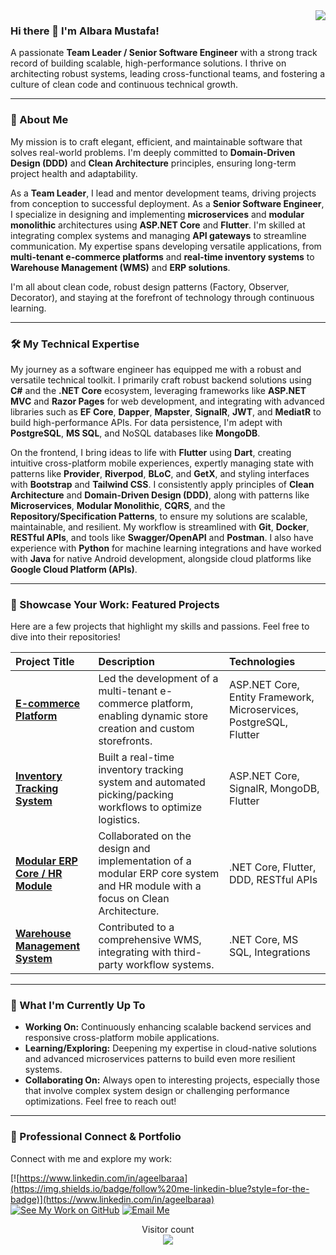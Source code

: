 <img align='right' src="https://github-readme-stats.vercel.app/api?username=ageelbaraa&show_icons=true&theme=synthwave">

### Hi there 👋 I'm Albara Mustafa!

A passionate **Team Leader / Senior Software Engineer** with a strong track record of building scalable, high-performance solutions. I thrive on architecting robust systems, leading cross-functional teams, and fostering a culture of clean code and continuous technical growth.

---

### 🚀 About Me

My mission is to craft elegant, efficient, and maintainable software that solves real-world problems. I'm deeply committed to **Domain-Driven Design (DDD)** and **Clean Architecture** principles, ensuring long-term project health and adaptability.

As a **Team Leader**, I lead and mentor development teams, driving projects from conception to successful deployment. As a **Senior Software Engineer**, I specialize in designing and implementing **microservices** and **modular monolithic** architectures using **ASP.NET Core** and **Flutter**. I'm skilled at integrating complex systems and managing **API gateways** to streamline communication. My expertise spans developing versatile applications, from **multi-tenant e-commerce platforms** and **real-time inventory systems** to **Warehouse Management (WMS)** and **ERP solutions**.

I'm all about clean code, robust design patterns (Factory, Observer, Decorator), and staying at the forefront of technology through continuous learning.

---

### 🛠️ My Technical Expertise

My journey as a software engineer has equipped me with a robust and versatile technical toolkit. I primarily craft robust backend solutions using **C#** and the **.NET Core** ecosystem, leveraging frameworks like **ASP.NET MVC** and **Razor Pages** for web development, and integrating with advanced libraries such as **EF Core**, **Dapper**, **Mapster**, **SignalR**, **JWT**, and **MediatR** to build high-performance APIs. For data persistence, I'm adept with **PostgreSQL**, **MS SQL**, and NoSQL databases like **MongoDB**.

On the frontend, I bring ideas to life with **Flutter** using **Dart**, creating intuitive cross-platform mobile experiences, expertly managing state with patterns like **Provider**, **Riverpod**, **BLoC**, and **GetX**, and styling interfaces with **Bootstrap** and **Tailwind CSS**. I consistently apply principles of **Clean Architecture** and **Domain-Driven Design (DDD)**, along with patterns like **Microservices**, **Modular Monolithic**, **CQRS**, and the **Repository/Specification Patterns**, to ensure my solutions are scalable, maintainable, and resilient. My workflow is streamlined with **Git**, **Docker**, **RESTful APIs**, and tools like **Swagger/OpenAPI** and **Postman**. I also have experience with **Python** for machine learning integrations and have worked with **Java** for native Android development, alongside cloud platforms like **Google Cloud Platform (APIs)**.

---

### 🌟 Showcase Your Work: Featured Projects

Here are a few projects that highlight my skills and passions. Feel free to dive into their repositories!

| Project Title | Description | Technologies |
| :------------ | :---------- | :----------- |
| [**E-commerce Platform**](LINK_TO_REPO_1) | Led the development of a multi-tenant e-commerce platform, enabling dynamic store creation and custom storefronts. | ASP.NET Core, Entity Framework, Microservices, PostgreSQL, Flutter |
| [**Inventory Tracking System**](LINK_TO_REPO_2) | Built a real-time inventory tracking system and automated picking/packing workflows to optimize logistics. | ASP.NET Core, SignalR, MongoDB, Flutter |
| [**Modular ERP Core / HR Module**](LINK_TO_REPO_3) | Collaborated on the design and implementation of a modular ERP core system and HR module with a focus on Clean Architecture. | .NET Core, Flutter, DDD, RESTful APIs |
| [**Warehouse Management System**](LINK_TO_REPO_4) | Contributed to a comprehensive WMS, integrating with third-party workflow systems. | .NET Core, MS SQL, Integrations |
---

### 🌱 What I'm Currently Up To

* **Working On:** Continuously enhancing scalable backend services and responsive cross-platform mobile applications.
* **Learning/Exploring:** Deepening my expertise in cloud-native solutions and advanced microservices patterns to build even more resilient systems.
* **Collaborating On:** Always open to interesting projects, especially those that involve complex system design or challenging performance optimizations. Feel free to reach out!

---

### 💼 Professional Connect & Portfolio

Connect with me and explore my work:

[![https://www.linkedin.com/in/ageelbaraa](https://img.shields.io/badge/follow%20me-linkedin-blue?style=for-the-badge)](https://www.linkedin.com/in/ageelbaraa)
[![See My Work on GitHub](https://img.shields.io/badge/See-MyWork-blue?style=for-the-badge)](https://github.com/ageelbaraa)
[![Email Me](https://img.shields.io/static/v1?label=email&message=me&color=red&logo=gmail&style=for-the-badge&logoColor=white)](mailto:ageelbaraa@gmail.com)

<p align="center">
  Visitor count<br>
  <img src="https://profile-counter.glitch.me/ageelbaraa/count.svg" />
</p>

